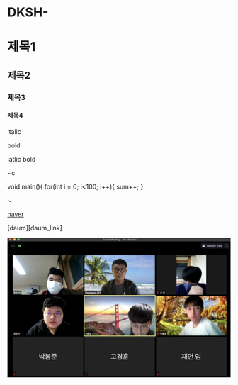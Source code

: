 # DKSH-
# 제목1
## 제목2
### 제목3
#### 제목4

italic

bold

iatlic bold

~c

void main(){
  for(int i = 0; i<100; i++){
    sum++;
}

~

[naver](https://www.naver.com/)

[daum][daum_link]

[naver]: https://www.daum.net/

![logo](https://github.com/cchamchi/DKSH001/blob/main/image/dksh001.png)

